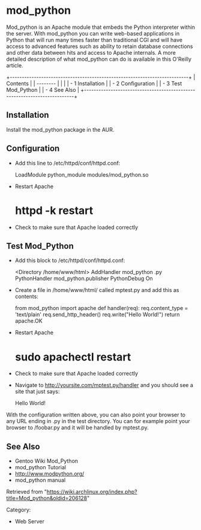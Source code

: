 mod_python
==========

  
 Mod_python is an Apache module that embeds the Python interpreter
within the server. With mod_python you can write web-based applications
in Python that will run many times faster than traditional CGI and will
have access to advanced features such as ability to retain database
connections and other data between hits and access to Apache internals.
A more detailed description of what mod_python can do is available in
this O'Reilly article.

+--------------------------------------------------------------------------+
| Contents                                                                 |
| --------                                                                 |
|                                                                          |
| -   1 Installation                                                       |
| -   2 Configuration                                                      |
| -   3 Test Mod_Python                                                    |
| -   4 See Also                                                           |
+--------------------------------------------------------------------------+

Installation
------------

Install the mod_python package in the AUR.

Configuration
-------------

-   Add this line to /etc/httpd/conf/httpd.conf:

    LoadModule python_module modules/mod_python.so

-   Restart Apache

    # httpd -k restart

-   Check to make sure that Apache loaded correctly

Test Mod_Python
---------------

-   Add this block to /etc/httpd/conf/httpd.conf:

    <Directory /home/www/html> 
       AddHandler mod_python .py
       PythonHandler mod_python.publisher 
       PythonDebug On 
    </Directory>

-   Create a file in /home/www/html/ called mptest.py and add this as
    contents:

    from mod_python import apache
    def handler(req):
        req.content_type = 'text/plain'
        req.send_http_header()
        req.write("Hello World!")
        return apache.OK

-   Restart Apache

    # sudo apachectl restart

-   Check to make sure that Apache loaded correctly

-   Navigate to http://yoursite.com/mptest.py/handler and you should see
    a site that just says:

    Hello World!

With the configuration written above, you can also point your browser to
any URL ending in .py in the test directory. You can for example point
your browser to /foobar.py and it will be handled by mptest.py.

See Also
--------

-   Gentoo Wiki Mod_Python
-   mod_python Tutorial
-   http://www.modpython.org/
-   mod_python manual

Retrieved from
"https://wiki.archlinux.org/index.php?title=Mod_python&oldid=206128"

Category:

-   Web Server
